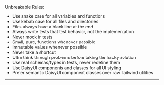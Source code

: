 Unbreakable Rules:

- Use snake case for all variables and functions
- Use kebab case for all files and directories
- Files always have a blank line at the end
- Always write tests that test behavior, not the implementation
- Never mock in tests
- Small, pure, functions whenever possible
- Immutable values whenever possible
- Never take a shortcut
- Ultra think through problems before taking the hacky solution
- Use real schemas/types in tests, never redefine them
- Use DaisyUI components and classes for all UI styling
- Prefer semantic DaisyUI component classes over raw Tailwind utilities

---
